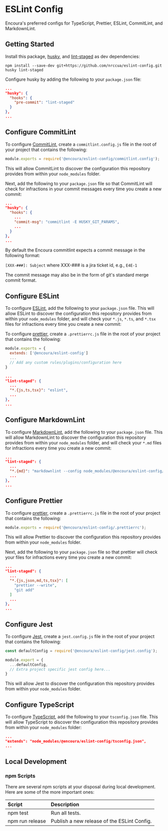 # ESLint Config

Encoura's preferred configs for TypeScript, Prettier, ESLint, CommitLint, and
MarkdownLint.

## Getting Started

Install this package, [husky](https://github.com/typicode/husky), and
[lint-staged](https://github.com/okonet/lint-staged) as dev dependencies:

```shell
npm install --save-dev git+https://github.com/nrccua/eslint-config.git husky lint-staged
```

Configure husky by adding the following to your `package.json` file:

```json
...
"husky": {
  "hooks": {
    "pre-commit": "lint-staged"
  }
},
...
```

## Configure CommitLint

To configure [CommitLint](https://github.com/marionebl/commitlint), create a
`commitlint.config.js` file in the root of your project that contains the
following:

```js
module.exports = require('@encoura/eslint-config/commitlint.config');
```

This will allow CommitLint to discover the configuration this repository
provides from within your `node_modules` folder.

Next, add the following to your `package.json` file so that CommitLint will
check for infractions in your commit messages every time you create a new
commit:

```json
...
"husky": {
  "hooks": {
    ...
    "commit-msg": "commitlint -E HUSKY_GIT_PARAMS",
    ...
  }
},
...
```

By default the Encoura commitlint expects a commit message in the following format:

`[XXX-###]: Subject` where XXX-### is a jira ticket id, e.g., `E4E-1`

The commit message may also be in the form of git's standard merge commit format.

## Configure ESLint

To configure [ESLint](https://eslint.org/), add the following to your
`package.json` file. This will allow ESLint to discover the configuration this
repository provides from within your `node_modules` folder, and will check
your `*.js`, `*.ts`, and `*.tsx` files for infractions every time you create a
new commit:

To configure [prettier](https://prettier.io/), create a `.prettierrc.js`
file in the root of your project that contains the following:

```js
module.exports = {
  extends: ['@encoura/eslint-config']
  ...
  // Add any custom rules/plugins/configuration here
}
```

```json
...
"lint-staged": {
  ...
  "*.{js,ts,tsx}": "eslint",
  ...
},
...
```

## Configure MarkdownLint

To configure [MarkdownLint](https://github.com/DavidAnson/markdownlint), add the
following to your `package.json` file. This will allow MarkdownLint to discover
the configuration this repository provides from within your `node_modules`
folder, and will check your `*.md` files for infractions every time you create
a new commit:

```json
...
"lint-staged": {
  ...
  "*.{md}": "markdownlint --config node_modules/@encoura/eslint-config/markdownlint.config.json",
  ...
},
...
```

## Configure Prettier

To configure [prettier](https://prettier.io/), create a `.prettierrc.js`
file in the root of your project that contains the following:

```js
module.exports = require('@encoura/eslint-config/.prettierrc');
```

This will allow Prettier to discover the configuration this repository
provides from within your `node_modules` folder.

Next, add the following to your `package.json` file so that prettier will check
your files for infractions every time you create a new commit:

```json
...
"lint-staged": {
  ...
  "*.{js,json,md,ts,tsx}": [
    "prettier --write",
    "git add"
  ]
  ...
},
...
```

## Configure Jest

To configure [Jest](https://jestjs.io/), create a `jest.config.js`
file in the root of your project that contains the following:

```js
const defaultConfig = require('@encoura/eslint-config/jest.config');

module.export = {
  ...defaultConfig,
  // Extra project specific jest config here...
} 
```

This will allow Jest to discover the configuration this repository
provides from within your `node_modules` folder.

## Configure TypeScript

To configure [TypeScript](https://www.typescriptlang.org/), add the following
to your `tsconfig.json` file. This will allow TypeScript to discover the
configuration this repository provides from within your `node_modules` folder:

```json
...
"extends": "node_modules/@encoura/eslint-config/tsconfig.json",
...
```

## Local Development

### npm Scripts

There are several npm scripts at your disposal during local development.
Here are some of the more important ones:

| Script                  | Description                                                           |
|:----------------------- |:--------------------------------------------------------------------- |
| npm test                | Run all tests.                                                        |
| npm run release         | Publish a new release of the ESLint Config.                           |
